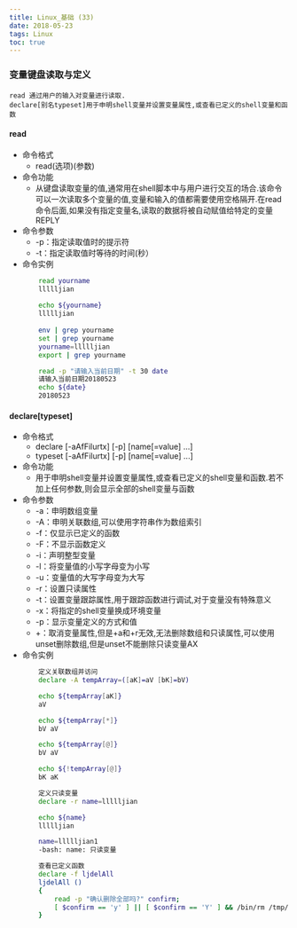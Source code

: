 ```yaml
---
title: Linux_基础 (33)
date: 2018-05-23
tags: Linux
toc: true
---
```


### 变量键盘读取与定义
    read 通过用户的输入对变量进行读取.
    declare[别名typeset]用于申明shell变量并设置变量属性,或查看已定义的shell变量和函数

<!-- more -->

#### read
- 命令格式
    * read(选项)(参数)
- 命令功能
    * 从键盘读取变量的值,通常用在shell脚本中与用户进行交互的场合.该命令可以一次读取多个变量的值,变量和输入的值都需要使用空格隔开.在read命令后面,如果没有指定变量名,读取的数据将被自动赋值给特定的变量REPLY
- 命令参数
    * -p：指定读取值时的提示符
    * -t：指定读取值时等待的时间(秒）
- 命令实例
    ```bash
        read yourname
        llllljian
        
        echo ${yourname}
        llllljian
       
        env | grep yourname
        set | grep yourname
        yourname=llllljian
        export | grep yourname

        read -p "请输入当前日期" -t 30 date
        请输入当前日期20180523
        echo ${date}
        20180523
    ```

#### declare[typeset]
- 命令格式
    * declare [-aAfFilurtx] [-p] [name[=value] ...]
    * typeset [-aAfFilurtx] [-p] [name[=value] ...]
- 命令功能
    * 用于申明shell变量并设置变量属性,或查看已定义的shell变量和函数.若不加上任何参数,则会显示全部的shell变量与函数
- 命令参数
    * -a：申明数组变量
	* -A：申明关联数组,可以使用字符串作为数组索引
	* -f：仅显示已定义的函数
	* -F：不显示函数定义
	* -i：声明整型变量
	* -l：将变量值的小写字母变为小写
	* -u：变量值的大写字母变为大写
	* -r：设置只读属性
	* -t：设置变量跟踪属性,用于跟踪函数进行调试,对于变量没有特殊意义
	* -x：将指定的shell变量换成环境变量
	* -p：显示变量定义的方式和值
	* +：取消变量属性,但是+a和+r无效,无法删除数组和只读属性,可以使用unset删除数组,但是unset不能删除只读变量AX
- 命令实例
    ```bash
        定义关联数组并访问
        declare -A tempArray=([aK]=aV [bK]=bV)

        echo ${tempArray[aK]}
        aV

        echo ${tempArray[*]}
        bV aV

        echo ${tempArray[@]}
        bV aV

        echo ${!tempArray[@]}
        bK aK

        定义只读变量
        declare -r name=llllljian

        echo ${name}
        llllljian

        name=llllljian1
        -bash: name: 只读变量

        查看已定义函数
        declare -f ljdelAll
        ljdelAll () 
        { 
            read -p "确认删除全部吗?" confirm;
            [ $confirm == 'y' ] || [ $confirm == 'Y' ] && /bin/rm /tmp/$(date +%Y%m%d)/* && /bin/rmdir /tmp/$(date +%Y%m%d)
        }
    ```